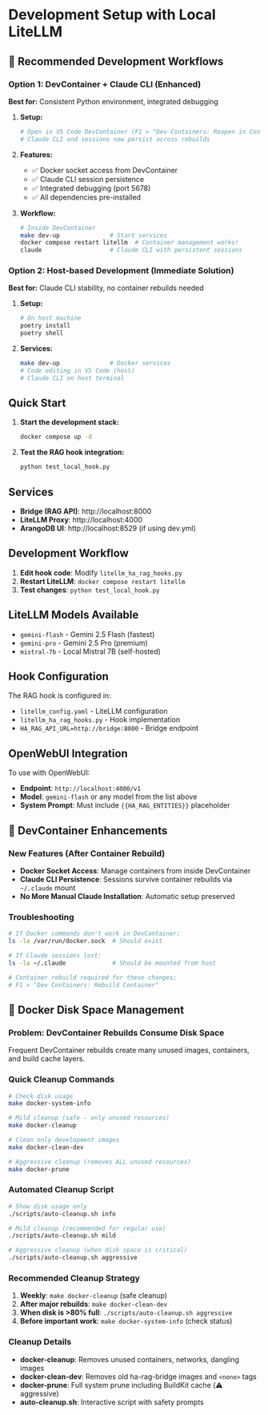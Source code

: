 # Development Setup with Local LiteLLM

## 🚀 Recommended Development Workflows

### Option 1: DevContainer + Claude CLI (Enhanced)
**Best for:** Consistent Python environment, integrated debugging

1. **Setup:**
   ```bash
   # Open in VS Code DevContainer (F1 > "Dev Containers: Reopen in Container")
   # Claude CLI and sessions now persist across rebuilds
   ```

2. **Features:**
   - ✅ Docker socket access from DevContainer
   - ✅ Claude CLI session persistence 
   - ✅ Integrated debugging (port 5678)
   - ✅ All dependencies pre-installed

3. **Workflow:**
   ```bash
   # Inside DevContainer
   make dev-up              # Start services
   docker compose restart litellm  # Container management works!
   claude                   # Claude CLI with persistent sessions
   ```

### Option 2: Host-based Development (Immediate Solution)
**Best for:** Claude CLI stability, no container rebuilds needed

1. **Setup:**
   ```bash
   # On host machine
   poetry install
   poetry shell
   ```

2. **Services:**
   ```bash
   make dev-up              # Docker services
   # Code editing in VS Code (host)
   # Claude CLI on host terminal
   ```

## Quick Start

1. **Start the development stack:**
   ```bash
   docker compose up -d
   ```

2. **Test the RAG hook integration:**
   ```bash
   python test_local_hook.py
   ```

## Services

- **Bridge (RAG API)**: http://localhost:8000
- **LiteLLM Proxy**: http://localhost:4000
- **ArangoDB UI**: http://localhost:8529 (if using dev.yml)

## Development Workflow

1. **Edit hook code**: Modify `litellm_ha_rag_hooks.py`
2. **Restart LiteLLM**: `docker compose restart litellm`  
3. **Test changes**: `python test_local_hook.py`

## LiteLLM Models Available

- `gemini-flash` - Gemini 2.5 Flash (fastest)
- `gemini-pro` - Gemini 2.5 Pro (premium)
- `mistral-7b` - Local Mistral 7B (self-hosted)

## Hook Configuration

The RAG hook is configured in:
- `litellm_config.yaml` - LiteLLM configuration
- `litellm_ha_rag_hooks.py` - Hook implementation
- `HA_RAG_API_URL=http://bridge:8000` - Bridge endpoint

## OpenWebUI Integration

To use with OpenWebUI:
- **Endpoint**: `http://localhost:4000/v1`
- **Model**: `gemini-flash` or any model from the list above
- **System Prompt**: Must include `{{HA_RAG_ENTITIES}}` placeholder

## 🔧 DevContainer Enhancements

### New Features (After Container Rebuild)
- **Docker Socket Access**: Manage containers from inside DevContainer
- **Claude CLI Persistence**: Sessions survive container rebuilds via `~/.claude` mount
- **No More Manual Claude Installation**: Automatic setup preserved

### Troubleshooting
```bash
# If Docker commands don't work in DevContainer:
ls -la /var/run/docker.sock  # Should exist

# If Claude sessions lost:
ls -la ~/.claude             # Should be mounted from host

# Container rebuild required for these changes:
# F1 > "Dev Containers: Rebuild Container"
```

## 🧹 Docker Disk Space Management

### Problem: DevContainer Rebuilds Consume Disk Space
Frequent DevContainer rebuilds create many unused images, containers, and build cache layers.

### Quick Cleanup Commands
```bash
# Check disk usage
make docker-system-info

# Mild cleanup (safe - only unused resources)
make docker-cleanup

# Clean only development images  
make docker-clean-dev

# Aggressive cleanup (removes ALL unused resources)
make docker-prune
```

### Automated Cleanup Script
```bash
# Show disk usage only
./scripts/auto-cleanup.sh info

# Mild cleanup (recommended for regular use)
./scripts/auto-cleanup.sh mild

# Aggressive cleanup (when disk space is critical)
./scripts/auto-cleanup.sh aggressive
```

### Recommended Cleanup Strategy
1. **Weekly**: `make docker-cleanup` (safe cleanup)
2. **After major rebuilds**: `make docker-clean-dev` 
3. **When disk is >80% full**: `./scripts/auto-cleanup.sh aggressive`
4. **Before important work**: `make docker-system-info` (check status)

### Cleanup Details
- **docker-cleanup**: Removes unused containers, networks, dangling images
- **docker-clean-dev**: Removes old ha-rag-bridge images and `<none>` tags
- **docker-prune**: Full system prune including BuildKit cache (⚠️ aggressive)
- **auto-cleanup.sh**: Interactive script with safety prompts